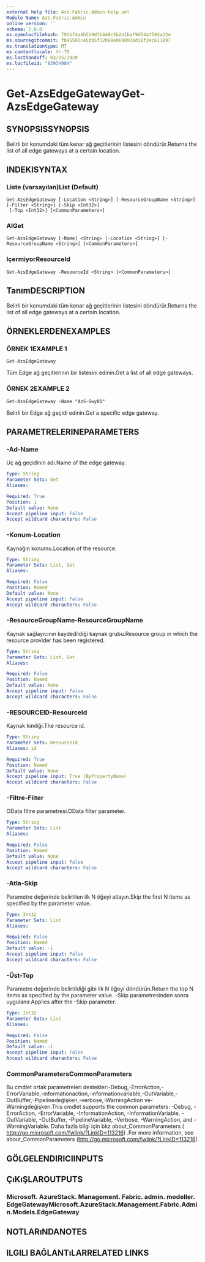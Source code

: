 ```yaml
---
external help file: Azs.Fabric.Admin-help.xml
Module Name: Azs.Fabric.Admin
online version: ''
schema: 2.0.0
ms.openlocfilehash: 793bf4a4b5b9dfb448c5b2a1baf9d74af592a23e
ms.sourcegitcommit: fb95591c45bb5f12b98e0690938d18f2ec611897
ms.translationtype: MT
ms.contentlocale: tr-TR
ms.lasthandoff: 03/15/2020
ms.locfileid: "93934984"
---
```

# <span data-ttu-id="d0a93-101">Get-AzsEdgeGateway</span><span class="sxs-lookup"><span data-stu-id="d0a93-101">Get-AzsEdgeGateway</span></span>

## <span data-ttu-id="d0a93-102">SYNOPSIS</span><span class="sxs-lookup"><span data-stu-id="d0a93-102">SYNOPSIS</span></span>
<span data-ttu-id="d0a93-103">Belirli bir konumdaki tüm kenar ağ geçitlerinin listesini döndürür.</span><span class="sxs-lookup"><span data-stu-id="d0a93-103">Returns the list of all edge gateways at a certain location.</span></span>

## <span data-ttu-id="d0a93-104">INDEKI</span><span class="sxs-lookup"><span data-stu-id="d0a93-104">SYNTAX</span></span>

### <span data-ttu-id="d0a93-105">Liste (varsayılan)</span><span class="sxs-lookup"><span data-stu-id="d0a93-105">List (Default)</span></span>
```
Get-AzsEdgeGateway [-Location <String>] [-ResourceGroupName <String>] [-Filter <String>] [-Skip <Int32>]
 [-Top <Int32>] [<CommonParameters>]
```

### <span data-ttu-id="d0a93-106">Al</span><span class="sxs-lookup"><span data-stu-id="d0a93-106">Get</span></span>
```
Get-AzsEdgeGateway [-Name] <String> [-Location <String>] [-ResourceGroupName <String>] [<CommonParameters>]
```

### <span data-ttu-id="d0a93-107">Içermiyor</span><span class="sxs-lookup"><span data-stu-id="d0a93-107">ResourceId</span></span>
```
Get-AzsEdgeGateway -ResourceId <String> [<CommonParameters>]
```

## <span data-ttu-id="d0a93-108">Tanım</span><span class="sxs-lookup"><span data-stu-id="d0a93-108">DESCRIPTION</span></span>
<span data-ttu-id="d0a93-109">Belirli bir konumdaki tüm kenar ağ geçitlerinin listesini döndürür.</span><span class="sxs-lookup"><span data-stu-id="d0a93-109">Returns the list of all edge gateways at a certain location.</span></span>

## <span data-ttu-id="d0a93-110">ÖRNEKLERDEN</span><span class="sxs-lookup"><span data-stu-id="d0a93-110">EXAMPLES</span></span>

### <span data-ttu-id="d0a93-111">ÖRNEK 1</span><span class="sxs-lookup"><span data-stu-id="d0a93-111">EXAMPLE 1</span></span>
```
Get-AzsEdgeGateway
```

<span data-ttu-id="d0a93-112">Tüm Edge ağ geçitlerinin bir listesini edinin.</span><span class="sxs-lookup"><span data-stu-id="d0a93-112">Get a list of all edge gateways.</span></span>

### <span data-ttu-id="d0a93-113">ÖRNEK 2</span><span class="sxs-lookup"><span data-stu-id="d0a93-113">EXAMPLE 2</span></span>
```
Get-AzsEdgeGateway -Name "AzS-Gwy01"
```

<span data-ttu-id="d0a93-114">Belirli bir Edge ağ geçidi edinin.</span><span class="sxs-lookup"><span data-stu-id="d0a93-114">Get a specific edge gateway.</span></span>

## <span data-ttu-id="d0a93-115">PARAMETRELERINE</span><span class="sxs-lookup"><span data-stu-id="d0a93-115">PARAMETERS</span></span>

### <span data-ttu-id="d0a93-116">-Ad</span><span class="sxs-lookup"><span data-stu-id="d0a93-116">-Name</span></span>
<span data-ttu-id="d0a93-117">Uç ağ geçidinin adı.</span><span class="sxs-lookup"><span data-stu-id="d0a93-117">Name of the edge gateway.</span></span>

```yaml
Type: String
Parameter Sets: Get
Aliases:

Required: True
Position: 1
Default value: None
Accept pipeline input: False
Accept wildcard characters: False
```

### <span data-ttu-id="d0a93-118">-Konum</span><span class="sxs-lookup"><span data-stu-id="d0a93-118">-Location</span></span>
<span data-ttu-id="d0a93-119">Kaynağın konumu.</span><span class="sxs-lookup"><span data-stu-id="d0a93-119">Location of the resource.</span></span>

```yaml
Type: String
Parameter Sets: List, Get
Aliases:

Required: False
Position: Named
Default value: None
Accept pipeline input: False
Accept wildcard characters: False
```

### <span data-ttu-id="d0a93-120">-ResourceGroupName</span><span class="sxs-lookup"><span data-stu-id="d0a93-120">-ResourceGroupName</span></span>
<span data-ttu-id="d0a93-121">Kaynak sağlayıcının kaydedildiği kaynak grubu.</span><span class="sxs-lookup"><span data-stu-id="d0a93-121">Resource group in which the resource provider has been registered.</span></span>

```yaml
Type: String
Parameter Sets: List, Get
Aliases:

Required: False
Position: Named
Default value: None
Accept pipeline input: False
Accept wildcard characters: False
```

### <span data-ttu-id="d0a93-122">-RESOURCEID</span><span class="sxs-lookup"><span data-stu-id="d0a93-122">-ResourceId</span></span>
<span data-ttu-id="d0a93-123">Kaynak kimliği.</span><span class="sxs-lookup"><span data-stu-id="d0a93-123">The resource id.</span></span>

```yaml
Type: String
Parameter Sets: ResourceId
Aliases: id

Required: True
Position: Named
Default value: None
Accept pipeline input: True (ByPropertyName)
Accept wildcard characters: False
```

### <span data-ttu-id="d0a93-124">-Filtre</span><span class="sxs-lookup"><span data-stu-id="d0a93-124">-Filter</span></span>
<span data-ttu-id="d0a93-125">OData filtre parametresi.</span><span class="sxs-lookup"><span data-stu-id="d0a93-125">OData filter parameter.</span></span>

```yaml
Type: String
Parameter Sets: List
Aliases:

Required: False
Position: Named
Default value: None
Accept pipeline input: False
Accept wildcard characters: False
```

### <span data-ttu-id="d0a93-126">-Atla</span><span class="sxs-lookup"><span data-stu-id="d0a93-126">-Skip</span></span>
<span data-ttu-id="d0a93-127">Parametre değerinde belirtilen ilk N öğeyi atlayın.</span><span class="sxs-lookup"><span data-stu-id="d0a93-127">Skip the first N items as specified by the parameter value.</span></span>

```yaml
Type: Int32
Parameter Sets: List
Aliases:

Required: False
Position: Named
Default value: -1
Accept pipeline input: False
Accept wildcard characters: False
```

### <span data-ttu-id="d0a93-128">-Üst</span><span class="sxs-lookup"><span data-stu-id="d0a93-128">-Top</span></span>
<span data-ttu-id="d0a93-129">Parametre değerinde belirtildiği gibi ilk N öğeyi döndürün.</span><span class="sxs-lookup"><span data-stu-id="d0a93-129">Return the top N items as specified by the parameter value.</span></span>
<span data-ttu-id="d0a93-130">-Skip parametresinden sonra uygulanır.</span><span class="sxs-lookup"><span data-stu-id="d0a93-130">Applies after the -Skip parameter.</span></span>

```yaml
Type: Int32
Parameter Sets: List
Aliases:

Required: False
Position: Named
Default value: -1
Accept pipeline input: False
Accept wildcard characters: False
```

### <span data-ttu-id="d0a93-131">CommonParameters</span><span class="sxs-lookup"><span data-stu-id="d0a93-131">CommonParameters</span></span>
<span data-ttu-id="d0a93-132">Bu cmdlet ortak parametreleri destekler:-Debug,-ErrorAction,-ErrorVariable,-ınformationaction,-ınformationvariable,-OutVariable,-OutBuffer,-Pipelinedeğişken,-verbose,-WarningAction ve-Warningdeğişken.</span><span class="sxs-lookup"><span data-stu-id="d0a93-132">This cmdlet supports the common parameters: -Debug, -ErrorAction, -ErrorVariable, -InformationAction, -InformationVariable, -OutVariable, -OutBuffer, -PipelineVariable, -Verbose, -WarningAction, and -WarningVariable.</span></span> <span data-ttu-id="d0a93-133">Daha fazla bilgi için bkz about_CommonParameters ( http://go.microsoft.com/fwlink/?LinkID=113216) .</span><span class="sxs-lookup"><span data-stu-id="d0a93-133">For more information, see about_CommonParameters (http://go.microsoft.com/fwlink/?LinkID=113216).</span></span>

## <span data-ttu-id="d0a93-134">GÖLGELENDIRICI</span><span class="sxs-lookup"><span data-stu-id="d0a93-134">INPUTS</span></span>

## <span data-ttu-id="d0a93-135">ÇıKıŞLAR</span><span class="sxs-lookup"><span data-stu-id="d0a93-135">OUTPUTS</span></span>

### <span data-ttu-id="d0a93-136">Microsoft. AzureStack. Management. Fabric. admin. modeller. EdgeGateway</span><span class="sxs-lookup"><span data-stu-id="d0a93-136">Microsoft.AzureStack.Management.Fabric.Admin.Models.EdgeGateway</span></span>

## <span data-ttu-id="d0a93-137">NOTLARıNDA</span><span class="sxs-lookup"><span data-stu-id="d0a93-137">NOTES</span></span>

## <span data-ttu-id="d0a93-138">ILGILI BAĞLANTıLAR</span><span class="sxs-lookup"><span data-stu-id="d0a93-138">RELATED LINKS</span></span>
